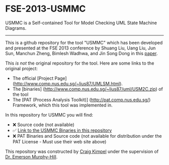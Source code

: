 # FSE-2013-USMMC
USMMC is a Self-contained Tool for Model Checking UML State Machine Diagrams.

***

This is a github repository for the tool "USMMC" which has been developed and presented at the FSE 2013 conference by Shuang Liu, Uang Liu, Jun Sun, Manchun Zheng, Bimlesh Wadhwa, and Jin Song Dong in this [paper](http://dl.acm.org/citation.cfm?id=2494595).  

This _is not_ the original repository for the tool. Here are some links to the original project:

  - The official [Project Page] (http://www.comp.nus.edu.sg/~lius87/UMLSM.html).
  - The [binaries] (http://www.comp.nus.edu.sg/~lius87/uml/USM2C.zip) of the tool
  - The [PAT (Process Analysis Toolkit)] (http://pat.comp.nus.edu.sg/) Framework, which this tool was implemented in.

In this repository for USMMC you will find:

  - :x: Source code (not available)
  - :white_check_mark: [Link to the USMMC Binaries in this repository](/USMMCBinaries)
  - :x: PAT Binaries and Source code (not available for distribution under the PAT License - Must use their web site above)

This repository was constructed by [Craig Kimpel](https://github.com/cskimpel) under the supervision of [Dr. Emerson Murphy-Hill](https://github.com/CaptainEmerson).
